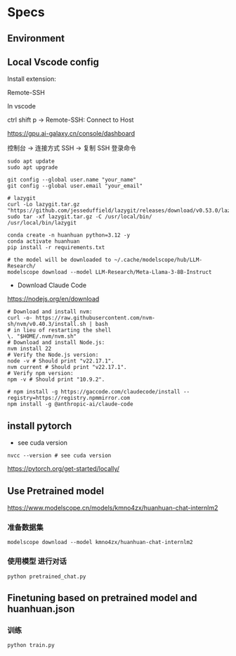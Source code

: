 # Specs

## Environment

## Local Vscode config

Install extension: 

Remote-SSH

In vscode

ctrl shift p -> Remote-SSH: Connect to Host

<https://gpu.ai-galaxy.cn/console/dashboard>

控制台 -> 连接方式 SSH -> 复制 SSH 登录命令


```shell
sudo apt update
sudo apt upgrade
```

```shell
git config --global user.name "your_name"
git config --global user.email "your_email"

# lazygit
curl -Lo lazygit.tar.gz "https://github.com/jesseduffield/lazygit/releases/download/v0.53.0/lazygit_0.53.0_Linux_x86_64.tar.gz"
sudo tar -xf lazygit.tar.gz -C /usr/local/bin/
/usr/local/bin/lazygit
```

```shell
conda create -n huanhuan python=3.12 -y
conda activate huanhuan
pip install -r requirements.txt

# the model will be downloaded to ~/.cache/modelscope/hub/LLM-Research/
modelscope download --model LLM-Research/Meta-Llama-3-8B-Instruct
```


- Download Claude Code

<https://nodejs.org/en/download>

```shell
# Download and install nvm:
curl -o- https://raw.githubusercontent.com/nvm-sh/nvm/v0.40.3/install.sh | bash
# in lieu of restarting the shell
\. "$HOME/.nvm/nvm.sh"
# Download and install Node.js:
nvm install 22
# Verify the Node.js version:
node -v # Should print "v22.17.1".
nvm current # Should print "v22.17.1".
# Verify npm version:
npm -v # Should print "10.9.2".

# npm install -g https://gaccode.com/claudecode/install --registry=https://registry.npmmirror.com
npm install -g @anthropic-ai/claude-code
```

## install pytorch

- see cuda version

```shell
nvcc --version # see cuda version
```

<https://pytorch.org/get-started/locally/>

## Use Pretrained model

<https://www.modelscope.cn/models/kmno4zx/huanhuan-chat-internlm2>

### 准备数据集

```shell
modelscope download --model kmno4zx/huanhuan-chat-internlm2
```

### 使用模型 进行对话

```shell
python pretrained_chat.py
```

## Finetuning based on pretrained model and huanhuan.json

### 训练

```shell
python train.py
```
